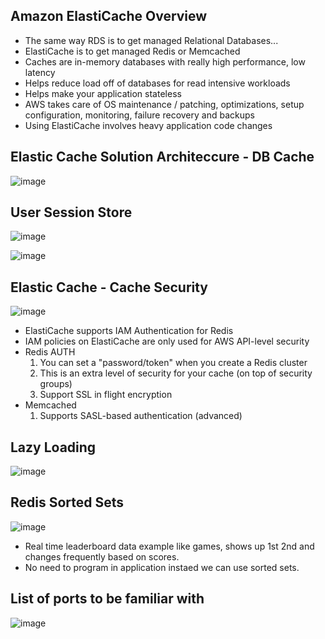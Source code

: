 Amazon ElastiCache Overview
--
- The same way RDS is to get managed Relational Databases...
- ElastiCache is to get managed Redis or Memcached
- Caches are in-memory databases with really high performance, low
latency
- Helps reduce load off of databases for read intensive workloads
- Helps make your application stateless
- AWS takes care of OS maintenance / patching, optimizations, setup
configuration, monitoring, failure recovery and backups
- Using ElastiCache involves heavy application code changes

Elastic Cache Solution Architeccure - DB Cache
--
![image](https://github.com/pavankumar0077/aws-sol-architect/assets/40380941/f2390aeb-dfa0-48a8-92e8-25cdbcec52b7)

User Session Store 
--
![image](https://github.com/pavankumar0077/aws-sol-architect/assets/40380941/d1421a78-fb17-4a54-9eff-e66bbd4ab3b2)

![image](https://github.com/pavankumar0077/aws-sol-architect/assets/40380941/89e3eaf4-d118-4f5f-865e-0e1facdc1290)

Elastic Cache - Cache Security
--
![image](https://github.com/pavankumar0077/aws-sol-architect/assets/40380941/270890f7-a570-4204-b649-38aa9518fc77)

- ElastiCache supports IAM Authentication for Redis
- IAM policies on ElastiCache are only used for
AWS API-level security
- Redis AUTH
  1. You can set a "password/token" when you create a
Redis cluster
  2. This is an extra level of security for your cache (on top
of security groups)
  3. Support SSL in flight encryption
- Memcached
  1. Supports SASL-based authentication (advanced)

Lazy Loading
--
![image](https://github.com/pavankumar0077/aws-sol-architect/assets/40380941/c7b09631-f39e-442f-8eaa-4018f20e3cdd)

Redis Sorted Sets
--
![image](https://github.com/pavankumar0077/aws-sol-architect/assets/40380941/633cef3a-bddc-4cf3-b721-124dd761069c)
- Real time leaderboard data example like games, shows up 1st 2nd and changes frequently based on scores.
- No need to program in application instaed we can use sorted sets.

List of ports to be familiar with
--
![image](https://github.com/pavankumar0077/aws-sol-architect/assets/40380941/f3f8e2c2-3d31-4948-8289-81e5f6541c02)




